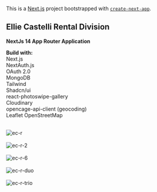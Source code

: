 This is a [Next.js](https://nextjs.org/) project bootstrapped with [`create-next-app`](https://github.com/vercel/next.js/tree/canary/packages/create-next-app).

## Ellie Castelli Rental Division

<b>NextJs 14 App Router Application</b><br />

<b>Build with:</b><br />
Next.js<br />
NextAuth.js <br />
OAuth 2.0 <br />
MongoDB <br />
Tailwind <br />
Shadcn/ui <br />
react-photoswipe-gallery<br />
Cloudinary <br />
opencage-api-client (geocoding) <br />
Leaflet OpenStreetMap <br /><br />

![ec-r](https://github.com/Noud63/elliecastelli-rental/assets/38325801/db131ced-cc98-4914-8b62-5b62bffd2530)<br /><br />
![ec-r-2](https://github.com/Noud63/elliecastelli-rental/assets/38325801/894350a3-82fd-4cea-bee9-9031017d1ac2)<br /><br />
![ec-r-6](https://github.com/Noud63/elliecastelli-rental/assets/38325801/2fb8ea92-9927-4163-b27f-62ff7e2730a3)<br /><br />
![ec-r-duo](https://github.com/Noud63/elliecastelli-rental/assets/38325801/ffb287a8-3ce3-4830-91ff-7a928a56c217)<br /><br />
![ec-r-trio](https://github.com/Noud63/elliecastelli-rental/assets/38325801/d42d7dc9-887a-4328-8e87-6187d85085e1)<br /><br />
